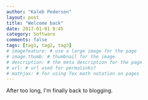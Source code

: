 ```yaml
---
author: "Kaleb Pederson"
layout: post
title: "Welcome back"
date: 2017-01-01 8:45
category: Software
comments: false
tags: [tag1, tag2, tag3]
# imagefeature: # use a large image for the page
# image.thumb: # thumbnail for the image
# description: # the meta description for the page
# url: # url used for permalinks?
# mathjax: # for using Tex math notation on pages
---
```


After too long, I'm finally back to blogging.


